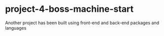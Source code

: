 # project-4-boss-machine-start
Another project has been built using front-end and back-end packages and languages
